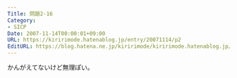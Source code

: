 ```yaml
---
Title: 問題2-16
Category:
- SICP
Date: 2007-11-14T00:00:01+09:00
URL: https://kiririmode.hatenablog.jp/entry/20071114/p2
EditURL: https://blog.hatena.ne.jp/kiririmode/kiririmode.hatenablog.jp/atom/entry/8454420450078216249
---
```



かんがえてないけど無理ぽい。
